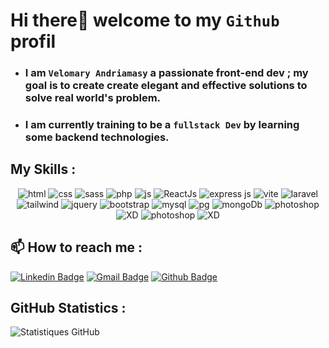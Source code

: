 <!-- Titre -->
# Hi there👋 welcome to my `Github` profil 


<!-- Biographie -->
- ### I am `Velomary Andriamasy` a passionate front-end dev ; my goal is to create create elegant and effective solutions to solve real world's problem.
- ### I am currently training to be a `fullstack Dev` by learning some backend technologies.  
<!-- Compétences -->
## My Skills :
<p align="center">
<img src="https://img.shields.io/badge/HTML5-E34F26?style=for-the-badge&logo=html5&logoColor=white" alt="html"/>
<img src="https://img.shields.io/badge/CSS3-1572B6?style=for-the-badge&logo=css3&logoColor=white" alt="css"/>
<img src="https://img.shields.io/badge/Sass-CC6699?style=for-the-badge&logo=sass&logoColor=white" alt="sass"/>
<img src="https://img.shields.io/badge/PHP-777BB4?style=for-the-badge&logo=php&logoColor=white" alt="php"/>
<img src="https://img.shields.io/badge/JavaScript-323330?style=for-the-badge&logo=javascript&logoColor=F7DF1E" alt="js"/>
<img src="https://img.shields.io/badge/React-20232A?style=for-the-badge&logo=react&logoColor=61DAFB" alt="ReactJs"/>
<img src="https://img.shields.io/badge/Express.js-000000?style=for-the-badge&logo=express&logoColor=white" alt="express js"/>
<img src="https://img.shields.io/badge/Vite-B73BFE?style=for-the-badge&logo=vite&logoColor=FFD62E" alt="vite"/>
<img src="https://img.shields.io/badge/Laravel-FF2D20?style=for-the-badge&logo=laravel&logoColor=white" alt="laravel"/>
<img src="https://img.shields.io/badge/Tailwind_CSS-38B2AC?style=for-the-badge&logo=tailwind-css&logoColor=white" alt="tailwind"/>
<img src="https://img.shields.io/badge/jQuery-0769AD?style=for-the-badge&logo=jquery&logoColor=white" alt="jquery"/>
<img src="https://img.shields.io/badge/Bootstrap-563D7C?style=for-the-badge&logo=bootstrap&logoColor=white" alt="bootstrap"/>
<img src="https://img.shields.io/badge/MySQL-005C84?style=for-the-badge&logo=mysql&logoColor=white" alt="mysql"/>
<img src="https://img.shields.io/badge/PostgreSQL-316192?style=for-the-badge&logo=postgresql&logoColor=white" alt="pg"/>
<img src="https://img.shields.io/badge/MongoDB-4EA94B?style=for-the-badge&logo=mongodb&logoColor=white" alt="mongoDb"/>
<img src="https://img.shields.io/badge/Adobe%20Photoshop-31A8FF?style=for-the-badge&logo=Adobe%20Photoshop&logoColor=black" alt="photoshop"/>
<img src="https://img.shields.io/badge/Adobe%20XD-470137?style=for-the-badge&logo=Adobe%20XD&logoColor=#FF61F6" alt="XD"/>
<img src="https://img.shields.io/badge/Adobe%20Lightroom-31A8FF?style=for-the-badge&logo=Adobe%20Lightroom&logoColor=black" alt="photoshop"/>
<img src="https://img.shields.io/badge/Figma-F24E1E?style=for-the-badge&logo=figma&logoColor=white" alt="XD"/>
</p>



<!-- Contact -->
## 📫 How to reach me :


[![Linkedin Badge](https://img.shields.io/badge/-Velomary-blue?style=flat&logo=Linkedin&logoColor=white&link=https://www.linkedin.com/in/fy-rakotondrabe-09350a183/)](https://www.linkedin.com/in/velomary-mahavoitsy-6a2a97266/)
[![Gmail Badge](https://img.shields.io/badge/-Velomary-c14438?style=flat&logo=Gmail&logoColor=white&link=mailto:velomaryandria@gmail.com)](mailto:velomaryandria@gmail.com)
[![Github Badge](https://img.shields.io/badge/-Velomary-24292e?style=flat&logo=Github&logoColor=white&link=https://github.com/LakesideMiners)](https://github.com/Velomary/)

<!-- Statistiques GitHub -->
## GitHub Statistics :
![Statistiques GitHub](https://github-readme-stats.vercel.app/api?username=velomary&show_icons=true&theme=radical)
